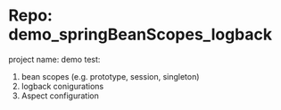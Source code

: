 # Repo: demo_springBeanScopes_logback
project name: demo
test:
  1. bean scopes (e.g. prototype, session, singleton)
  2. logback conigurations
  3. Aspect configuration
